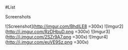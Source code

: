 #List

Screenshots

![Screenshot](http://imgur.com/BhdlLE8 =300x)
![Imgur2](http://i.imgur.com/RzDHbuD.png =300x)
![Imgur3](http://i.imgur.com/2SZr9A7.png =300x)
![Imgur4](http://i.imgur.com/euVE9Sz.png =300x)